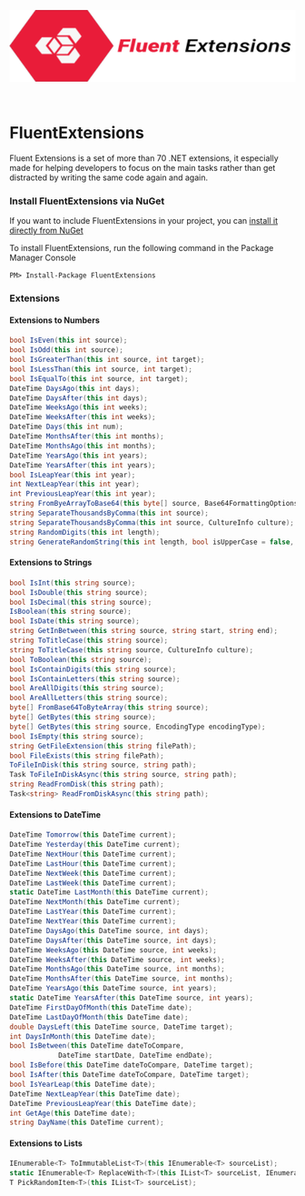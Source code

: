 <p  align="center">
  <a href="https://github.com/D-Diyare/FluentExtensions">
    <img alt="FluentExtensions" width="600" heigth="100" src="https://github.com/D-Diyare/FluentExtensions/blob/master/docs/FluentExtensionsLogo.png">
  </a>
</p >
<br/>

# FluentExtensions
Fluent Extensions is a set of more than 70 .NET extensions, it especially made for helping developers to focus on the main tasks rather than get distracted by writing the same code again and again.

### Install FluentExtensions via NuGet

If you want to include FluentExtensions in your project, you can [install it directly from NuGet](https://www.nuget.org/packages/FluentExtensions)

To install FluentExtensions, run the following command in the Package Manager Console

```
PM> Install-Package FluentExtensions
```

### Extensions

#### Extensions to Numbers

```c#
bool IsEven(this int source);
bool IsOdd(this int source);
bool IsGreaterThan(this int source, int target);
bool IsLessThan(this int source, int target);
bool IsEqualTo(this int source, int target);
DateTime DaysAgo(this int days);
DateTime DaysAfter(this int days);
DateTime WeeksAgo(this int weeks);
DateTime WeeksAfter(this int weeks);
DateTime Days(this int num);
DateTime MonthsAfter(this int months);
DateTime MonthsAgo(this int months);
DateTime YearsAgo(this int years);
DateTime YearsAfter(this int years);
bool IsLeapYear(this int year);
int NextLeapYear(this int year);
int PreviousLeapYear(this int year);
string FromByeArrayToBase64(this byte[] source, Base64FormattingOptions options = Base64FormattingOptions.None);
string SeparateThousandsByComma(this int source);
string SeparateThousandsByComma(this int source, CultureInfo culture);
string RandomDigits(this int length);
string GenerateRandomString(this int length, bool isUpperCase = false, bool containNumbers = false);
```

#### Extensions to Strings

```c#
bool IsInt(this string source);
bool IsDouble(this string source);
bool IsDecimal(this string source);
IsBoolean(this string source);
bool IsDate(this string source);
string GetInBetween(this string source, string start, string end);
string ToTitleCase(this string source);
string ToTitleCase(this string source, CultureInfo culture);
bool ToBoolean(this string source);
bool IsContainDigits(this string source);
bool IsContainLetters(this string source);
bool AreAllDigits(this string source);
bool AreAllLetters(this string source);
byte[] FromBase64ToByteArray(this string source);
byte[] GetBytes(this string source);
byte[] GetBytes(this string source, EncodingType encodingType);
bool IsEmpty(this string source);
string GetFileExtension(this string filePath);
bool FileExists(this string filePath);
ToFileInDisk(this string source, string path);
Task ToFileInDiskAsync(this string source, string path);
string ReadFromDisk(this string path);
Task<string> ReadFromDiskAsync(this string path);
```

#### Extensions to DateTime

```c#
DateTime Tomorrow(this DateTime current);
DateTime Yesterday(this DateTime current);
DateTime NextHour(this DateTime current);
DateTime LastHour(this DateTime current);
DateTime NextWeek(this DateTime current);
DateTime LastWeek(this DateTime current);
static DateTime LastMonth(this DateTime current);
DateTime NextMonth(this DateTime current);
DateTime LastYear(this DateTime current);
DateTime NextYear(this DateTime current);
DateTime DaysAgo(this DateTime source, int days);
DateTime DaysAfter(this DateTime source, int days);
DateTime WeeksAgo(this DateTime source, int weeks);
DateTime WeeksAfter(this DateTime source, int weeks);
DateTime MonthsAgo(this DateTime source, int months);
DateTime MonthsAfter(this DateTime source, int months);
DateTime YearsAgo(this DateTime source, int years);
static DateTime YearsAfter(this DateTime source, int years);
DateTime FirstDayOfMonth(this DateTime date);
DateTime LastDayOfMonth(this DateTime date);
double DaysLeft(this DateTime source, DateTime target);
int DaysInMonth(this DateTime date);
bool IsBetween(this DateTime dateToCompare,
            DateTime startDate, DateTime endDate);
bool IsBefore(this DateTime dateToCompare, DateTime target);
bool IsAfter(this DateTime dateToCompare, DateTime target);
bool IsYearLeap(this DateTime date);
DateTime NextLeapYear(this DateTime date);
DateTime PreviousLeapYear(this DateTime date);
int GetAge(this DateTime date);
string DayName(this DateTime current);
```

#### Extensions to Lists

```c#
IEnumerable<T> ToImmutableList<T>(this IEnumerable<T> sourceList);
static IEnumerable<T> ReplaceWith<T>(this IList<T> sourceList, IEnumerable<T> targetList);
T PickRandomItem<T>(this IList<T> sourceList);
```
 
